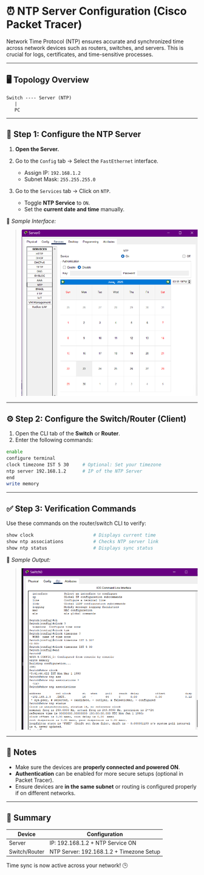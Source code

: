 # ⏰ NTP Server Configuration (Cisco Packet Tracer)

Network Time Protocol (NTP) ensures accurate and synchronized time across network devices such as routers, switches, and servers. This is crucial for logs, certificates, and time-sensitive processes.

---

## 🖥️ Topology Overview

```
Switch ---- Server (NTP)
   |
   PC
```

---

## 🔧 Step 1: Configure the NTP Server

1. **Open the Server.**
2. Go to the `Config` tab → Select the `FastEthernet` interface.

   * Assign IP: `192.168.1.2`
   * Subnet Mask: `255.255.255.0`
3. Go to the `Services` tab → Click on `NTP`.

   * Toggle **NTP Service** to `ON`.
   * Set the **current date and time** manually.

📸 *Sample Interface:*

> ![NTP Service Enabled](./NTP-Server.png)

---

## ⚙️ Step 2: Configure the Switch/Router (Client)

1. Open the CLI tab of the **Switch** or **Router**.
2. Enter the following commands:

```bash
enable
configure terminal
clock timezone IST 5 30     # Optional: Set your timezone
ntp server 192.168.1.2      # IP of the NTP Server
end
write memory
```

---

## ✅ Step 3: Verification Commands

Use these commands on the router/switch CLI to verify:

```bash
show clock                      # Displays current time
show ntp associations           # Checks NTP server link
show ntp status                 # Displays sync status
```

📸 *Sample Output:*

> ![NTP Unsynchronized Router](./Unsynchronized-Router.png)

---

## 📌 Notes

* Make sure the devices are **properly connected and powered ON**.
* **Authentication** can be enabled for more secure setups (optional in Packet Tracer).
* Ensure devices are **in the same subnet** or routing is configured properly if on different networks.

---

## 🧠 Summary

| Device        | Configuration                            |
| ------------- | ---------------------------------------- |
| Server        | IP: 192.168.1.2 + NTP Service ON         |
| Switch/Router | NTP Server: 192.168.1.2 + Timezone Setup |

Time sync is now active across your network! 🕒
